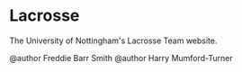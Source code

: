 Lacrosse
========

The University of Nottingham's Lacrosse Team website.



@author Freddie Barr Smith
@author Harry Mumford-Turner
